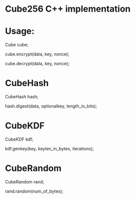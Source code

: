 # Cube256 C++ implementation  

# Usage:  
Cube cube;

cube.encrypt(data, key, nonce);  

cube.decrypt(data, key, nonce);  

# CubeHash  
CubeHash hash;  

hash.digest(data, optionalkey, length_in_bits);  

# CubeKDF  
CubeKDF kdf;  

kdf.genkey(key, keylen_in_bytes, iterations);  

# CubeRandom  
CubeRandom rand;  

rand.random(num_of_bytes);  
